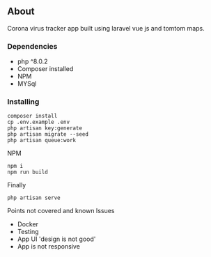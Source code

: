 ## About 

Corona virus tracker app built using laravel vue js and tomtom maps.

### Dependencies

* php ^8.0.2
* Composer installed
* NPM
* MYSql

### Installing

```
composer install
cp .env.example .env
php artisan key:generate
php artisan migrate --seed
php artisan queue:work
```
NPM
```
npm i 
npm run build
```
Finally
```
php artisan serve 
```
Points not covered and known Issues 
- Docker 
- Testing 
- App UI 'design is not good'
- App is not responsive

